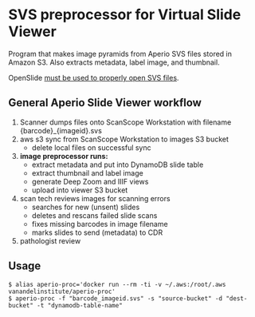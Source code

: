 # SVS preprocessor for Virtual Slide Viewer
Program that makes image pyramids from Aperio SVS files stored in Amazon S3. Also extracts metadata, label image, and thumbnail.

OpenSlide [must be used to properly open SVS files](https://github.com/libvips/libvips/issues/1492#issuecomment-662007128).

## General Aperio Slide Viewer workflow
1. Scanner dumps files onto ScanScope Workstation with filename {barcode}_{imageid}.svs
2. aws s3 sync from ScanScope Workstation to images S3 bucket
    - delete local files on successful sync
3. **image preprocessor runs:**
    - extract metadata and put into DynamoDB slide table
    - extract thumbnail and label image
    - generate Deep Zoom and IIIF views
    - upload into viewer S3 bucket
4.	scan tech reviews images for scanning errors
    - searches for new (unsent) slides
    - deletes and rescans failed slide scans
    - fixes missing barcodes in image filename
    - marks slides to send (metadata) to CDR
5.	pathologist review

## Usage
```
$ alias aperio-proc='docker run --rm -ti -v ~/.aws:/root/.aws vanandelinstitute/aperio-proc'
$ aperio-proc -f "barcode_imageid.svs" -s "source-bucket" -d "dest-bucket" -t "dynamodb-table-name"
```
